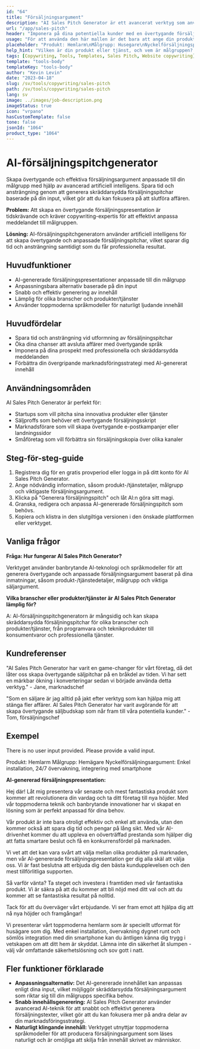 ```yaml
---
id: "64"
title: "Försäljningsargument"
description: "AI Sales Pitch Generator är ett avancerat verktyg som använder artificiell intelligens för att hjälpa dig att skapa övertygande och effektiva försäljningsargument som är skräddarsydda för din målgrupp. Det sparar tid och ansträngning genom att generera anpassade försäljningsargument baserade på din input, vilket gör att du kan fokusera på att avsluta affären."
url: "/app/sales-pitch"
header: "Imponera på dina potentiella kunder med en övertygande försäljningspitch skapad av AI."
usage: "För att använda den här mallen är det bara att ange din produkt eller tjänst, målgrupp och viktiga försäljningsargument. AI-försäljningspitchgeneratorn kommer sedan att skapa en anpassad, övertygande och effektiv försäljningspitch baserat på din inmatning."
placeholder: "Produkt: Hemlarm\nMålgrupp: Husegare\nNyckelförsäljningspunkter: Enkel installation, 24/7 övervakning, smartphone-integration"
help_hint: "Vilken är din produkt eller tjänst, och vem är målgruppen? Ange några viktiga försäljningsargument, så skapar vi en övertygande säljpitch anpassad till din målgrupp."
tags: [Copywriting, Tools, Templates, Sales Pitch, Website copywriting]
template: "tools-body"
templateKey: "tools-body"
author: "Kevin Levin"
date: "2023-04-18"
slug: /sv/tools/copywriting/sales-pitch
path: /sv/tools/copywriting/sales-pitch
lang: sv
image: ../images/job-description.png
imageStatus: true
icon: "vrpano"
hasCustomTemplate: false
tone: false
jsonId: "1064"
product_type: "1064"
---
```


# AI-försäljningspitchgenerator

Skapa övertygande och effektiva försäljningsargument anpassade till din målgrupp med hjälp av avancerad artificiell intelligens. Spara tid och ansträngning genom att generera skräddarsydda försäljningspitchar baserade på din input, vilket gör att du kan fokusera på att slutföra affären.

**Problem:** Att skapa en övertygande försäljningspresentation är tidskrävande och kräver copywriting-expertis för att effektivt anpassa meddelandet till målgruppen.

**Lösning:** AI-försäljningspitchgeneratorn använder artificiell intelligens för att skapa övertygande och anpassade försäljningspitchar, vilket sparar dig tid och ansträngning samtidigt som du får professionella resultat.

## Huvudfunktioner

- AI-genererade försäljningspresentationer anpassade till din målgrupp
- Anpassningsbara alternativ baserade på din input
- Snabb och effektiv generering av innehåll
- Lämplig för olika branscher och produkter/tjänster
- Använder toppmoderna språkmodeller för naturligt ljudande innehåll

## Huvudfördelar

- Spara tid och ansträngning vid utformning av försäljningspitchar
- Öka dina chanser att avsluta affärer med övertygande språk
- Imponera på dina prospekt med professionella och skräddarsydda meddelanden
- Förbättra din övergripande marknadsföringsstrategi med AI-genererat innehåll

## Användningsområden

AI Sales Pitch Generator är perfekt för:

- Startups som vill pitcha sina innovativa produkter eller tjänster
- Säljproffs som behöver ett övertygande försäljningsskript
- Marknadsförare som vill skapa övertygande e-postkampanjer eller landningssidor
- Småföretag som vill förbättra sin försäljningskopia över olika kanaler

## Steg-för-steg-guide

1. Registrera dig för en gratis provperiod eller logga in på ditt konto för AI Sales Pitch Generator.
2. Ange nödvändig information, såsom produkt-/tjänstetaljer, målgrupp och viktigaste försäljningsargument.
3. Klicka på "Generera försäljningspitch" och låt AI:n göra sitt magi.
4. Granska, redigera och anpassa AI-genererade försäljningspitch som behövs.
5. Kopiera och klistra in den slutgiltiga versionen i den önskade plattformen eller verktyget.

## Vanliga frågor

**Fråga: Hur fungerar AI Sales Pitch Generator?**

Verktyget använder banbrytande AI-teknologi och språkmodeller för att generera övertygande och anpassade försäljningsargument baserat på dina inmatningar, såsom produkt-/tjänstedetaljer, målgrupp och viktiga säljargument.

**Vilka branscher eller produkter/tjänster är AI Sales Pitch Generator lämplig för?**

A: AI-försäljningspitchgeneratorn är mångsidig och kan skapa skräddarsydda försäljningspitchar för olika branscher och produkter/tjänster, från programvara och teknikprodukter till konsumentvaror och professionella tjänster.

## Kundreferenser

"AI Sales Pitch Generator har varit en game-changer för vårt företag, då det låter oss skapa övertygande säljpitchar på en bråkdel av tiden. Vi har sett en märkbar ökning i konverteringar sedan vi började använda detta verktyg." - Jane, marknadschef

"Som en säljare är jag alltid på jakt efter verktyg som kan hjälpa mig att stänga fler affärer. AI Sales Pitch Generator har varit avgörande för att skapa övertygande säljbudskap som når fram till våra potentiella kunder." - Tom, försäljningschef

## Exempel

There is no user input provided. Please provide a valid input.

Produkt: Hemlarm
Målgrupp: Hemägare
Nyckelförsäljningsargument: Enkel installation, 24/7 övervakning, integrering med smartphone

**AI-genererad försäljningspresentation:**

Hej där! Låt mig presentera vår senaste och mest fantastiska produkt som kommer att revolutionera din vardag och ta ditt företag till nya höjder. Med vår toppmoderna teknik och banbrytande innovationer har vi skapat en lösning som är perfekt anpassad för dina behov.

Vår produkt är inte bara otroligt effektiv och enkel att använda, utan den kommer också att spara dig tid och pengar på lång sikt. Med vår AI-drivenhet kommer du att uppleva en oöverträffad prestanda som hjälper dig att fatta smartare beslut och få en konkurrensfördel på marknaden.

Vi vet att det kan vara svårt att välja mellan olika produkter på marknaden, men vår AI-genererade försäljningspresentation ger dig alla skäl att välja oss. Vi är fast beslutna att erbjuda dig den bästa kundupplevelsen och den mest tillförlitliga supporten.

Så varför vänta? Ta steget och investera i framtiden med vår fantastiska produkt. Vi är säkra på att du kommer att bli nöjd med ditt val och att du kommer att se fantastiska resultat på nolltid.

Tack för att du överväger vårt erbjudande. Vi ser fram emot att hjälpa dig att nå nya höjder och framgångar!

Vi presenterar vårt toppmoderna hemlarm som är speciellt utformat för husägare som dig. Med enkel installation, övervakning dygnet runt och sömlös integration med din smartphone kan du äntligen känna dig trygg i vetskapen om att ditt hem är skyddat. Lämna inte din säkerhet åt slumpen - välj vår omfattande säkerhetslösning och sov gott i natt.

## Fler funktioner förklarade

- **Anpassningsalternativ:** Det AI-genererade innehållet kan anpassas enligt dina input, vilket möjliggör skräddarsydda försäljningsargument som riktar sig till din målgrupps specifika behov.
- **Snabb innehållsgenerering:** AI Sales Pitch Generator använder avancerad AI-teknik för att snabbt och effektivt generera försäljningstexter, vilket gör att du kan fokusera mer på andra delar av din marknadsföringsstrategi.
- **Naturligt klingande innehåll:** Verktyget utnyttjar toppmoderna språkmodeller för att producera försäljningsargument som läses naturligt och är omöjliga att skilja från innehåll skrivet av människor.
